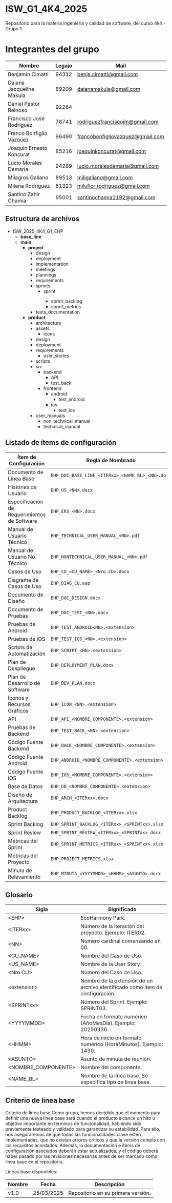 # ISW_G1_4K4_2025
Repositorio para la materia ingenieria y calidad de software, del curso 4k4 - Grupo 1.

# Integrantes del grupo
| Nombre | Legajo | Mail
| ------------ | ------------ | ------------ | 
| Benjamin Cimatti | 94312 | benja.cimatti@gmail.com |
| Daiana Jacqueline Makula | 89209 | daianamakula@gmail.com |
| Daniel Pastor Reinoso | 92264 |  | 
| Francisco José Rodriguez | 78741 | rodriguezfranciscojm@gmail.com |
| Franco Bonfiglio Vazquez | 96490 | francobonfigliovazquez@gmail.com | 
| Joaquin Ernesto Koncurat | 85216 | joaquinkoncurat@gmail.com |
| Lucio Morales Demaria | 94289 | lucio.moralesdemaria@gmail.com | 
| Milagros Galiano | 89513 | miligaliano@gmail.com |
| Milena Rodriguez | 81323 | miluflor.rodriguez@gmail.com |
| Santino Zahir Chamia | 95001 | santinochamia1192@gmail.com | 

## Estructura de archivos
- ISW_2025_4K4_G1_EHP
  - **base_line**
  - **main**
    - **project**
      - design
      - deployment
      - implementation
      - meetings
      - plannings
      - requirements
      - sprints
        - sprint<NN>
          - sprint_backing
          - sprint_metrics
      - tests_documentation
    - **product**
      - architecture
      - assets
        - icons
      - design
      - deployment
      - requirements
        - user_stories
      - scripts
      - src
        - backend
          - API
          - test_back
        - frontend
          - android
            - test_android
          - ios
            - test_ios
      - user_manuals
        - non_technical_manual
        - technical_manual
  

## Listado de ítems de configuración

| Ítem de Configuración | Regla de Nombrado | Ubicación Física | Tipo de Ítem |
|-----------------------|------------------|------------------|--------------|
| Documento de Línea Base | `EHP_DOC_BASE_LINE_<ITERxx>_<NAME_BL>_<NN>.docx` | `base_line/` | Iteración |
| Historias de Usuario | `EHP_US_<NN>.docx` | `main/product/requirements/user_stories/` | Producto |
| Especificación de Requerimientos de Software | `EHP_ERS_<NN>.docx` | `main/project/requirements/` | Proyecto |
| Manual de Usuario Técnico | `EHP_TECHNICAL_USER_MANUAL_<NN>.pdf` | `main/product/user_manuals/technical_manuals/` | Producto |
| Manual de Usuario No Técnico | `EHP_NONTECHNICAL_USER_MANUAL_<NN>.pdf` | `main/product/user_manuals/non_technical_manuals/` | Producto |
| Casos de Uso | `EHP_CU_<CU_NAME>_<Nro.CU>.docx` | `main/product/requirements/` | Producto |
| Diagrama de Casos de Uso | `EHP_DIAG_CU.eap` | `main/product/requirements/` | Producto |
| Documento de Diseño | `EHP_DOC_DESIGN.docx` | `main/product/design/` | Producto |
| Documento de Pruebas | `EHP_DOC_TEST_<NN>.docx` | `main/project/tests_documentation/` | Iteración |
| Pruebas de Android | `EHP_TEST_ANDROID<NN>.<extension>` | `main/src/frontend/android/test_android/` | Iteración |
| Pruebas de iOS | `EHP_TEST_IOS_<NN>.<extension>` | `main/src/frontend/ios/test_ios/` | Iteración |
| Scripts de Automatización | `EHP_SCRIPT_<NN>.<extension>` | `main/product/scripts/` | Producto |
| Plan de Despliegue | `EHP_DEPLOYMENT_PLAN.docx` | `main/project/deployment/` | Proyecto |
| Plan de Desarrollo de Software | `EHP_DEV_PLAN.docx` | `main/project/plannings/` | Proyecto |
| Íconos y Recursos Gráficos | `EHP_ICON_<NN>.<extension>` | `main/assets/icons/` | Producto |
| API | `EHP_API_<NOMBRE_COMPONENTE>.<extension>` | `main/src/backend/API/` | Producto |
| Pruebas de Backend | `EHP_TEST_BACK_<NN>.<extension>` | `main/src/backend/test_back/` | Iteración |
| Código Fuente Backend | `EHP_BACK_<NOMBRE_COMPONENTE>.<extension>` | `main/src/backend/` | Producto |
| Código Fuente Android | `EHP_ANDROID_<NOMBRE_COMPONENTE>.<extension>` | `main/src/frontend/android/` | Producto |
| Código Fuente iOS | `EHP_IOS_<NOMBRE_COMPONENTE>.<extension>` | `main/src/frontend/ios/` | Producto |
| Base de Datos | `EHP_DB_<NOMBRE_COMPONENTE>.<extension>` | `main/src/db/` | Producto |
| Diseño de Arquitectura | `EHP_ARCH_<ITERxx>.docx` | `main/design/architecture/` | Proyecto |
| Product Backlog | `EHP_PRODUCT_BACKLOG_<ITERxx>.xlsx` | `main/project/plannings/` | Proyecto |
| Sprint Backlog | `EHP_SPRINT_BACKLOG_<ITERxx>_<SPRINTxx>.xlsx` | `main/sprints/sprint_<NN>/sprint_backlog/` | Iteración |
| Sprint Review | `EHP_SPRINT_REVIEW_<ITERxx>_<SPRINTxx>.docx` | `main/meetings/` | Iteración |
| Métricas del Sprint | `EHP_SPRINT_METRICS_<ITERxx>_<SPRINTxx>.xlsx` | `sprints/sprint_<NN>/sprint_metrics/` | Iteración |
| Métricas del Proyecto | `EHP_PROJECT_METRICS.xlsx` | `main/project/plannings/` | Proyecto |
| Minuta de Relevamiento | `EHP_MINUTA_<YYYYMMDD>_<HHMM>_<ASUNTO>.docx` | `main/meetings/` | Iteración |



## Glosario
| Sigla| Significado |
| ------------ | ------------ |
| \<EHP\> | EcoHarmony Park. |
| \<ITERxx\> | Número de la iteración del proyecto. Ejemplo: ITER02. |
| \<NN\> | Número cardinal comenzando en 00. |
| \<CU_NAME\> | Nombre del Caso de Uso. |
| \<US_NAME\> | Nombre de la User Story. |
| \<Nro.CU\> | Número del Caso de Uso. |
| \<extension\> | Nombre de la extensión de un archivo identificado como ítem de configuración. |
| \<SPRINTxx\> | Número del Sprint. Ejemplo: SPRINT03. |
| \<YYYYMMDD\> | Fecha en formato numérico (AñoMesDía). Ejemplo: 20250330. |
| \<HHMM\> | Hora de inicio en formato numérico (HoraMinutos). Ejemplo: 1430. |
| \<ASUNTO\> | Asunto de minuta de reunión. |
| \<NOMBRE_COMPONENTE\> | Nombre del componente. |
| \<NAME_BL\> | Nombre de la línea base. Se especifica tipo de línea base. |


## Criterio de línea base

Criterio de línea base
Como grupo, hemos decidido que el momento para definir una nueva línea base será cuando el producto alcance un hito u objetivo importante en términos de funcionalidad, habiendo sido previamente testeado y validado para garantizar su estabilidad. Para ello, nos aseguraremos de que todas las funcionalidades clave estén implementadas, que no existan errores críticos y que la versión cumpla con los requisitos acordados. Además, la documentación e items de configuración asociados deberán estar actualizados, y el código deberá haber pasado por las revisiones necesarias antes de ser marcado como línea base en el repositorio.


Líneas base disponibles: 

| Nombre | Fecha | Descripción
| ------------ | ------------ | ------------ | 
| v1.0 | 25/03/2025 | Repositorio en su primera versión. | 




